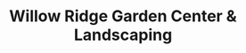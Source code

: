 ---
title: "Willow Ridge Garden Center & Landscaping"
url: /oak-ridge/willow-ridge-garden-center-und-landscaping/
shop: Garten-Center
---